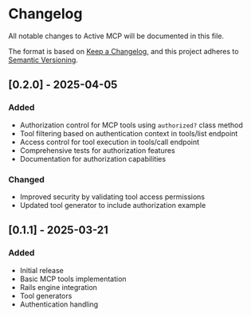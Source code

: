 # Changelog

All notable changes to Active MCP will be documented in this file.

The format is based on [Keep a Changelog](https://keepachangelog.com/en/1.0.0/),
and this project adheres to [Semantic Versioning](https://semver.org/spec/v2.0.0.html).

## [0.2.0] - 2025-04-05

### Added
- Authorization control for MCP tools using `authorized?` class method
- Tool filtering based on authentication context in tools/list endpoint
- Access control for tool execution in tools/call endpoint
- Comprehensive tests for authorization features
- Documentation for authorization capabilities

### Changed
- Improved security by validating tool access permissions
- Updated tool generator to include authorization example

## [0.1.1] - 2025-03-21

### Added
- Initial release
- Basic MCP tools implementation
- Rails engine integration
- Tool generators
- Authentication handling
